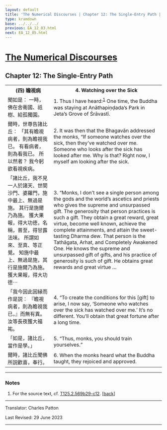 ```yaml
---
layout: default
title: 'The Numerical Discourses | Chapter 12: The Single-Entry Path | 4. Watching over the Sick'
type: kramdown
base: ../../../
previous: EA_12_03.html
next: EA_12_05.html
---
```


<h1><a href='../index.html'>The Numerical Discourses</a></h1>
<h2>Chapter 12: The Single-Entry Path</h2>

<table class="trans">
  <th class='ch'>(四) 瞻視病</th>
  <th class='en'>4. Watching over the Sick</th>
  <tr>
    <td class='ch' title='T125.2.569b29'>聞如是： 一時，佛在舍衞國、祇樹、給孤獨園。</td>
    <td id='p1'>1. Thus I have heard:<sup id="ref1"><a href="#n1">1</a></sup> One time, the Buddha was staying at Anāthapiṇḍada’s Park in Jeta’s Grove of Śrāvastī.</td>
  </tr>
  <tr>
    <td class='ch' title='T125.2.569c1'>爾時，世尊告諸比丘： 「其有瞻視病者，則為瞻視我已。 有看病者，則為看我已。 所以然者？ 我今躬欲看視疾病。</td>
    <td id='p2'>2. It was then that the Bhagavān addressed the monks, “If someone watches over the sick, then they’ve watched over me. Someone who looks after the sick has looked after me. Why is that? Right now, I myself am looking after the sick.</td>
  </tr>
  <tr>
    <td class='ch' title='T125.2.569c3'>「諸比丘，我不見一人於諸天、世間沙門、婆羅門，施中最上、無過是施。 其行是施爾乃為施。 獲大果報，得大功徳，名稱，普至，得甘露法味。 所謂如來、至真、等正覺。 知施中最上、無過是施，其行是施爾乃為施。 獲大果報，得大功徳⋯</td>
    <td id='p3'>3. “Monks, I don’t see a single person among the gods and the world’s ascetics and priests who gives the supreme and unsurpassed gift. The generosity that person practices is such a gift. They obtain a great reward, great virtue, become well known, achieve the complete attainments, and attain the sweet-tasting Dharma dew. That person is the Tathāgata, Arhat, and Completely Awakened One. He knows the supreme and unsurpassed gift of gifts, and his practice of generosity is such of gift. He obtains great rewards and great virtue …</td>
  </tr>
  <tr>
    <td class='ch' title='T125.2.569c9'>「我今因此因縁而作是説： 『瞻視病者，則為瞻視我已，』而無有異。 汝等長夜獲大福祐。</td>
    <td id='p4'>4. “To create the conditions for this [gift] to arise, I now say, ‘Someone who watches over the sick has watched over me.’ It’s no different. You’ll obtain that great fortune after a long time.</td>
  </tr>
  <tr>
    <td class='ch' title='T125.2.569c11'>「如是，諸比丘，當作是學。」</td>
    <td id='p5'>5. “Thus, monks, you should train yourselves.”</td>
  </tr>
  <tr>
    <td class='ch' title='T125.2.569c11'>爾時，諸比丘聞佛所説歡喜，奉行。</td>
    <td id='p6'>6. When the monks heard what the Buddha taught, they rejoiced and approved.</td>
  </tr>
</table>

<hr/>

<h3 id="notes">Notes</h3>

<ol class="notes-list">
<li id="n1"><p>For the source text, cf. <a href="https://cbetaonline.dila.edu.tw/zh/T02n0125_p0569b29" target="_blank">T125.2.569b29-c12</a>. [<a href="#ref1">back</a>]</p></li>
</ol>
<hr/>

<p class="translator">Translator: Charles Patton</p>
<p class='revised'>Last Revised: 29 June 2023</p>

<hr/>
